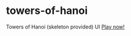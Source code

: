 # towers-of-hanoi
Towers of Hanoi (skeleton provided) UI
[Play now!](http://kswang2400.github.io/towers-of-hanoi/)
